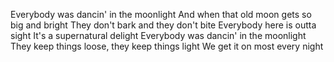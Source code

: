 Everybody was dancin' in the moonlight
And when that old moon gets so big and bright
They don't bark and they don't bite
Everybody here is outta sight
It's a supernatural delight
Everybody was dancin' in the moonlight
They keep things loose, they keep things light
We get it on most every night